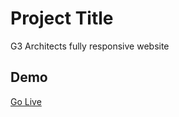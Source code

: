 # Project Title 
G3 Architects fully responsive website
## Demo 
[Go Live](https://burhanuddinahmad.github.io/g3-architects/)
